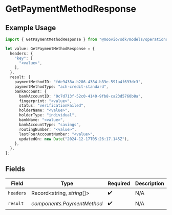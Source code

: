 # GetPaymentMethodResponse

## Example Usage

```typescript
import { GetPaymentMethodResponse } from "@moovio/sdk/models/operations";

let value: GetPaymentMethodResponse = {
  headers: {
    "key": [
      "<value>",
    ],
  },
  result: {
    paymentMethodID: "fde9438a-b286-4384-b83e-591a4f693dc3",
    paymentMethodType: "ach-credit-standard",
    bankAccount: {
      bankAccountID: "0c7d713f-52c0-4140-9fb8-ca23d5760b8a",
      fingerprint: "<value>",
      status: "verificationFailed",
      holderName: "<value>",
      holderType: "individual",
      bankName: "<value>",
      bankAccountType: "savings",
      routingNumber: "<value>",
      lastFourAccountNumber: "<value>",
      updatedOn: new Date("2024-12-17T05:26:17.145Z"),
    },
  },
};
```

## Fields

| Field                      | Type                       | Required                   | Description                |
| -------------------------- | -------------------------- | -------------------------- | -------------------------- |
| `headers`                  | Record<string, *string*[]> | :heavy_check_mark:         | N/A                        |
| `result`                   | *components.PaymentMethod* | :heavy_check_mark:         | N/A                        |